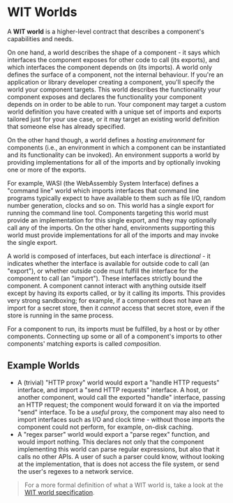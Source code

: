 # WIT Worlds

A **WIT world** is a higher-level contract that describes a component's capabilities and needs.

On one hand, a world describes the shape of a component - it says which interfaces the component exposes for other code to call (its exports), and which interfaces the component depends on (its imports). A world only defines the surface of a component, not the internal behaviour. If you're an application or library developer creating a component, you'll specify the world your component targets. This world describes the functionality your component exposes and declares the functionality your component depends on in order to be able to run. Your component may target a custom world definition you have created with a unique set of imports and exports tailored just for your use case, or it may target an existing world definition that someone else has already specified.

On the other hand though, a world defines a _hosting environment_ for components (i.e., an environment in which a component can be instantiated and its functionality can be invoked). An environment supports a world by providing implementations for all of the imports and by optionally invoking one or more of the exports.

For example, WASI (the WebAssembly System Interface) defines a "command line" world which imports interfaces that command line programs typically expect to have available to them such as file I/O, random number generation, clocks and so on. This world has a single export for running the command line tool. Components targeting this world must provide an implementation for this single export, and they may optionally call any of the imports. On the other hand, environments supporting this world must provide implementations for all of the imports and may invoke the single export.

A world is composed of interfaces, but each interface is _directional_ - it indicates whether the interface is available for outside code to call (an "export"), or whether outside code must fulfill the interface for the component to call (an "import"). These interfaces strictly bound the component. A component cannot interact with anything outside itself except by having its exports called, or by it calling its imports. This provides very strong sandboxing; for example, if a component does not have an import for a secret store, then it _cannot_ access that secret store, even if the store is running in the same process.

For a component to run, its imports must be fulfilled, by a host or by other components. Connecting up some or all of a component's imports to other components' matching exports is called _composition_.

## Example Worlds

* A (trivial) "HTTP proxy" world would export a "handle HTTP requests" interface, and import a "send HTTP requests" interface. A host, or another component, would call the exported "handle" interface, passing an HTTP request; the component would forward it on via the imported "send" interface. To be a _useful_ proxy, the component may also need to import interfaces such as I/O and clock time - without those imports the component could not perform, for example, on-disk caching.
* A "regex parser" world would export a "parse regex" function, and would import nothing. This declares not only that the component implementing this world can parse regular expressions, but also that it calls no other APIs. A user of such a parser could know, without looking at the implementation, that is does not access the file system, or send the user's regexes to a network service.

> For a more formal definition of what a WIT world is, take a look at the [WIT world specification](https://github.com/WebAssembly/component-model/blob/main/design/mvp/WIT.md#wit-worlds).
